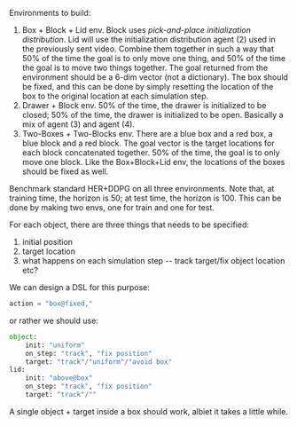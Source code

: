 Environments to build:

1. Box + Block + Lid env. Block uses *pick-and-place initialization distribution*. Lid will use the initialization distribution agent (2) used in the previously sent video. Combine them together in such a way that 50% of the time the goal is to only move one thing, and 50% of the time the goal is to move two things together. The goal returned from the environment should be a 6-dim vector (not a dictionary). The box should be fixed, and this can be done by simply resetting the location of the box to the original location at each simulation step.
2. Drawer + Block env. 50% of the time, the drawer is initialized to be closed; 50% of the time, the drawer is initialized to be open. Basically a mix of agent (3) and agent (4).
3. Two-Boxes + Two-Blocks env. There are a blue box and a red box, a blue block and a red block. The goal vector is the target locations for each block concatenated together. 50% of the time, the goal is to only move one block. Like the Box+Block+Lid env, the locations of the boxes should be fixed as well.

Benchmark standard HER+DDPG on all three environments. Note that, at training time, the horizon is 50; at test time, the horizon is 100. This can be done by making two envs, one for train and one for test.



For each object, there are three things that needs to be specified:

1. initial position
2. target location
3. what happens on each simulation step -- track target/fix object location etc?

We can design a DSL for this purpose:

```python
action = "box@fixed,"
```

or rather we should use:

```python
object:
    init: "uniform"
    on_step: "track", "fix position"
    target: "track"/"uniform"/"avoid box"
lid:
    init: "above@box"
    on_step: "track", "fix position"
    target: "track"/""
```

A single object + target inside a box should work, albiet it takes a little while.